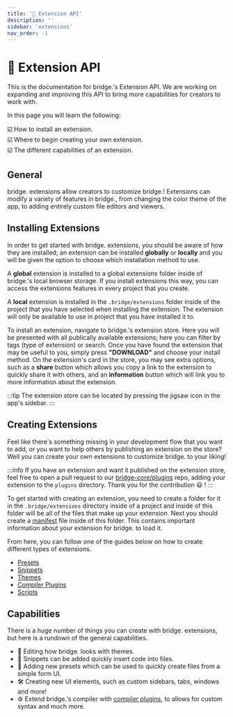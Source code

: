 ```yaml
---
title: '🧩 Extension API'
description: ''
sidebar: 'extensions'
nav_order: -1
---
```


# 🧩 Extension API

This is the documentation for bridge.'s Extension API. We are working on expanding and improving this API to bring more capabilities for creators to work with.

In this page you will learn the following:

:ballot_box_with_check: How to install an extension.<br/>
:ballot_box_with_check: Where to begin creating your own extension.<br/>
:ballot_box_with_check: The different capabilities of an extension.<br/>

## General

bridge. extensions allow creators to customize bridge.! Extensions can modify a variety of features in bridge., from changing the color theme of the app, to adding entirely custom file editors and viewers.

## Installing Extensions

In order to get started with bridge. extensions, you should be aware of how they are installed; an extension can be installed **globally** or **locally** and you will be given the option to choose which installation method to use.

A **global** extension is installed to a global extensions folder inside of bridge.'s local browser storage. If you install extensions this way, you can access the extensions features in every project that you create.

A **local** extension is installed in the `.bridge/extensions` folder inside of the project that you have selected when installing the extension. The extension will only be available to use in project that you have installed it to.

To install an extension, navigate to bridge.'s extension store. Here you will be presented with all publically available extensions; here you can filter by tags (type of extension) or search. Once you have found the extension that may be useful to you, simply press **"DOWNLOAD"** and choose your install method. On the extension's card in the store, you may see extra options, such as a **share** button which allows you copy a link to the extension to quickly share it with others, and an **information** button which will link you to more information about the extension.

:::tip
The extension store can be located by pressing the jigsaw icon in the app's sidebar.
:::

## Creating Extensions

Feel like there's something missing in your development flow that you want to add, or you want to help others by publishing an extension on the store? Well you can create your own extensions to customize bridge. to your liking!

:::info
If you have an extension and want it published on the extension store, feel free to open a pull request to our [bridge-core/plugins](https://github.com/bridge-core/plugins) repo, adding your extension to the `plugins` directory. Thank you for the contribution :smiley: !
:::

To get started with creating an extension, you need to create a folder for it in the `.bridge/extensions` directory inside of a project and inside of this folder will be all of the files that make up your extension. Next you should create a [manifest](/extensions/extension-manifest) file inside of this folder. This contains important information about your extension for bridge. to load it.

From here, you can follow one of the guides below on how to create different types of extensions.

-   [Presets](/extensions/presets/index)
-   [Snippets](/extensions/snippets/index)
-   [Themes](/extensions/json/themes)
-   [Compiler Plugins](/extensions/compiler-plugins)
-   [Scripts](/extensions/scripts/index)

## Capabilities

There is a huge number of things you can create with bridge. extensions, but here is a rundown of the general capabilities.

-   :art: Editing how bridge. looks with themes.
-   :link: Snippets can be added quickly insert code into files.
-   :bricks: Adding new presets which can be used to quickly create files from a simple form UI.
-   :hammer_and_wrench: Creating new UI elements, such as custom sidebars, tabs, windows and more!
-   :gear: Extend bridge.'s compiler with [compiler plugins](/extensions/compiler-plugins), to allows for custom syntax and much more.
